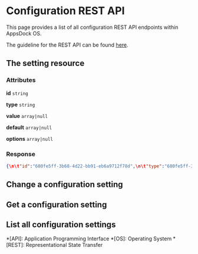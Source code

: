 # Configuration REST API

This page provides a list of all configuration REST API endpoints within AppsDock OS.

The guideline for the REST API can be found [here](../../../gettingstarted/guidelines/rest-api).

## The setting resource

### Attributes

**id** `string`

**type** `string`

**value** `array|null`

**default** `array|null`

**options** `array|null`

### Response

~~~json
{\n\t"id":"680fe5ff-3b68-4d22-bb91-eb6a9712f78d",\n\t"type":"680fe5ff-3b68-4d22-bb91-eb6a9712f78d",\n\t"value":"680fe5ff-3b68-4d22-bb91-eb6a9712f78d",\n\t"default":"680fe5ff-3b68-4d22-bb91-eb6a9712f78d",\n\t"options":"680fe5ff-3b68-4d22-bb91-eb6a9712f78d"\n}
~~~

## Change a configuration setting

## Get a configuration setting

## List all configuration settings


*[API]: Application Programming Interface
*[OS]: Operating System
*[REST]: Representational State Transfer
